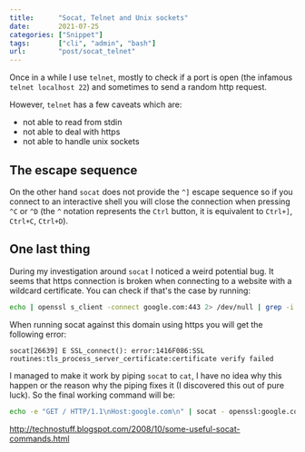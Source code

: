 ```yaml
---
title:      "Socat, Telnet and Unix sockets"
date:       2021-07-25
categories: ["Snippet"]
tags:       ["cli", "admin", "bash"]
url:        "post/socat_telnet"
---
```


Once in a while I use `telnet`, mostly to check if a port is open
(the infamous `telnet localhost 22`) and sometimes to send a random http request.

However, `telnet` has a few caveats which are:
- not able to read from stdin
- not able to deal with https
- not able to handle unix sockets


## The escape sequence

On the other hand `socat` does not provide the `^]` escape sequence so if you
connect to an interactive shell you will close the connection when pressing `^C`
or `^D` (the `^` notation represents the `Ctrl` button, it is equivalent to `Ctrl+]`, `Ctrl+C`, `Ctrl+D`).

## One last thing

During my investigation around `socat` I noticed a weird
potential bug. It seems that https connection is broken when connecting
to a website with a wildcard certificate. You can check if that's the case
by running:

```sh
echo | openssl s_client -connect google.com:443 2> /dev/null | grep -i subject
```

When running socat against this domain using https you will get the following
error:

```text
socat[26639] E SSL_connect(): error:1416F086:SSL routines:tls_process_server_certificate:certificate verify failed
```

I managed to make it work by piping `socat` to `cat`, I have no idea why this
happen or the reason why the piping fixes it (I discovered this out of pure luck). So the final working command will be:

```sh
echo -e "GET / HTTP/1.1\nHost:google.com\n" | socat - openssl:google.com:443  | cat
```

http://technostuff.blogspot.com/2008/10/some-useful-socat-commands.html
